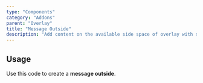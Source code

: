 ```yaml
---
type: "Components"
category: "Addons"
parent: "Overlay"
title: "Message Outside"
description: "Add content on the available side space of overlay with sides."
---
```


## Usage

Use this code to create a **message outside**.

<demo>
  <demoinline src="demos/components/addons/overlay/messageoutside">
  </demoinline>
</demo>

